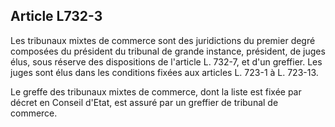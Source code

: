 Article L732-3
----
Les tribunaux mixtes de commerce sont des juridictions du premier degré
composées du président du tribunal de grande instance, président, de juges élus,
sous réserve des dispositions de l'article L. 732-7, et d'un greffier. Les juges
sont élus dans les conditions fixées aux articles L. 723-1 à L. 723-13.

Le greffe des tribunaux mixtes de commerce, dont la liste est fixée par décret
en Conseil d'Etat, est assuré par un greffier de tribunal de commerce.
